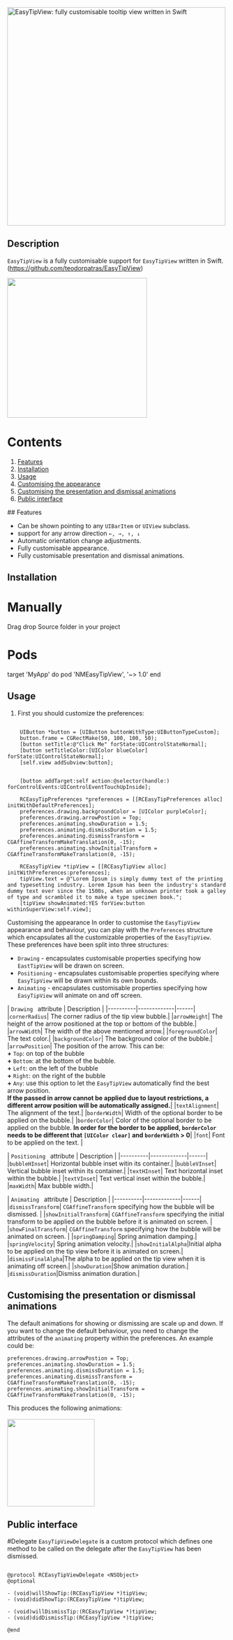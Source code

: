 <img src="https://raw.githubusercontent.com/teodorpatras/EasyTipView/master/assets/easytipview.png" alt="EasyTipView: fully customisable tooltip view written in Swift" style="width: 500px;"/>

Description
--------------

```EasyTipView``` is a fully customisable support for ```EasyTipView``` written in Swift.
(https://github.com/teodorpatras/EasyTipView)

<img src="https://raw.githubusercontent.com/nitishmakhija/EasyTipView/master/easytipview.gif" width="320">

# Contents
1. [Features](#features)
2. [Installation](#installation)
3. [Usage](#usage)
4. [Customising the appearance](#customising)
5. [Customising the presentation and dismissal animations](#customising-animations)
6. [Public interface](#public-interface)

##<a name="features"> Features </a>

-  Can be shown pointing to any ``UIBarItem`` or ``UIView`` subclass.
-  support for any arrow direction `←, →, ↑, ↓`
-  Automatic orientation change adjustments.
-  Fully customisable appearance.
-  Fully customisable presentation and dismissal animations.


<a name="installation"> Installation </a>
--------------

# Manually

Drag drop Source folder in your project

# Pods

target 'MyApp' do
  pod 'NMEasyTipView', '~> 1.0'
end

<a name="usage"> Usage </a>
--------------

1) First you should customize the preferences:
```objc

    UIButton *button = [UIButton buttonWithType:UIButtonTypeCustom];
    button.frame = CGRectMake(50, 100, 100, 50);
    [button setTitle:@"Click Me" forState:UIControlStateNormal];
    [button setTitleColor:[UIColor blueColor] forState:UIControlStateNormal];
    [self.view addSubview:button];
    
    
    [button addTarget:self action:@selector(handle:) forControlEvents:UIControlEventTouchUpInside];
    
    RCEasyTipPreferences *preferences = [[RCEasyTipPreferences alloc] initWithDefaultPreferences];
    preferences.drawing.backgroundColor = [UIColor purpleColor];
    preferences.drawing.arrowPostion = Top;
    preferences.animating.showDuration = 1.5;
    preferences.animating.dismissDuration = 1.5;
    preferences.animating.dismissTransform = CGAffineTransformMakeTranslation(0, -15);
    preferences.animating.showInitialTransform = CGAffineTransformMakeTranslation(0, -15);
    
    RCEasyTipView *tipView = [[RCEasyTipView alloc] initWithPreferences:preferences];
    tipView.text = @"Lorem Ipsum is simply dummy text of the printing and typesetting industry. Lorem Ipsum has been the industry's standard dummy text ever since the 1500s, when an unknown printer took a galley of type and scrambled it to make a type specimen book.";
    [tipView showAnimated:YES forView:button withinSuperView:self.view];

```
<a name="customising"> Customising the appearance </a>
In order to customise the `EasyTipView` appearance and behaviour, you can play with the `Preferences` structure which encapsulates all the customizable properties of the ``EasyTipView``. These preferences have been split into three structures:
* ```Drawing``` - encapsulates customisable properties specifying how ```EastTipView``` will be drawn on screen.
* ```Positioning``` - encapsulates customisable properties specifying where ```EasyTipView``` will be drawn within its own bounds.
* ```Animating``` - encapsulates customisable properties specifying how ```EasyTipView``` will animate on and off screen.

| `Drawing ` attribute   |      Description      |
|----------|-------------|------|
|`cornerRadius`| The corner radius of the tip view bubble.|
|`arrowHeight`| The height of the arrow positioned at the top or bottom of the bubble.|
|`arrowWidth`| The width of the above mentioned arrow.|
|`foregroundColor`| The text color.|
|`backgroundColor`| The background color of the bubble.|
|`arrowPosition`| The position of the arrow. This can be: <br /> **+** `Top`: on top of the bubble <br /> **+** `Bottom`: at the bottom of the bubble.<br /> **+** `Left`: on the left of the bubble <br /> **+** `Right`: on the right of the bubble <br /> **+** `Any`: use this option to let the `EasyTipView` automatically find the best arrow position. <br />**If the passed in arrow cannot be applied due to layout restrictions, a different arrow position will be automatically assigned.**|
|`textAlignment`| The alignment of the text.|
|`borderWidth`| Width of the optional border to be applied on the bubble.|
|`borderColor`| Color of the optional border to be applied on the bubble. **In order for the border to be applied, `borderColor` needs to be different that `[UIColor clear]` and `borderWidth` > 0**|
|`font`| Font to be applied on the text. |

| `Positioning ` attribute   |      Description      |
|----------|-------------|------|
|`bubbleHInset`| Horizontal bubble inset witin its container.|
|`bubbleVInset`| Vertical bubble inset within its container.|
|`textHInset`| Text horizontal inset within the bubble.|
|`textVInset`| Text vertical inset within the bubble.|
|`maxWidth`| Max bubble width.|

| `Animating ` attribute   |      Description      |
|----------|-------------|------|
|`dismissTransform`| `CGAffineTransform` specifying how the bubble will be dismissed. |
|`showInitialTransform`| `CGAffineTransform` specifying the initial transform to be applied on the bubble before it is animated on screen. |
|`showFinalTransform`| `CGAffineTransform` specifying how the bubble will be animated on screen. |
|`springDamping`| Spring animation damping.|
|`springVelocity`| Spring animation velocity.|
|`showInitialAlpha`|Initial alpha to be applied on the tip view before it is animated on screen.|
|`dismissFinalAlpha`|The alpha to be applied on the tip view when it is animating off screen.|
|`showDuration`|Show animation duration.|
|`dismissDuration`|Dismiss animation duration.|

<a name="customising-animations"> Customising the presentation or dismissal animations </a>
--------------

The default animations for showing or dismissing are scale up and down. If you want to change the default behaviour, you need to change the attributes of the ``animating`` property within the preferences. An example could be:

```objc
preferences.drawing.arrowPostion = Top;
preferences.animating.showDuration = 1.5;
preferences.animating.dismissDuration = 1.5;
preferences.animating.dismissTransform = CGAffineTransformMakeTranslation(0, -15);
preferences.animating.showInitialTransform = CGAffineTransformMakeTranslation(0, -15);
```

This produces the following animations:
<br><br><img src="https://raw.githubusercontent.com/teodorpatras/EasyTipView/master/assets/animation.gif" width="200">

<a name="public-interface"> Public interface </a>
--------------

#Delegate
`EasyTipViewDelegate` is a custom protocol which defines one method to be called on the delegate after the ``EasyTipView`` has been dismissed.

```objc

@protocol RCEasyTipViewDelegate <NSObject>
@optional

- (void)willShowTip:(RCEasyTipView *)tipView;
- (void)didShowTip:(RCEasyTipView *)tipView;

- (void)willDismissTip:(RCEasyTipView *)tipView;
- (void)didDismissTip:(RCEasyTipView *)tipView;

@end

```
